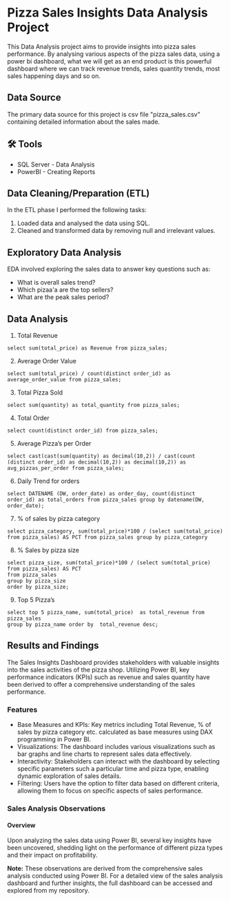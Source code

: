 # Pizza Sales Insights Data Analysis Project

This Data Analysis project aims to provide insights into pizza sales performance. By analysing various aspects of the pizza sales data, using a power bi dashboard, what we will get as an end product is this powerful dashboard where we can track revenue trends, sales quantity trends, most sales happening days and so on.


## Data Source

The primary data source for this project is csv file "pizza_sales.csv" containing detailed information about the sales made.
## 🛠 Tools
- SQL Server - Data Analysis
- PowerBI - Creating Reports


## Data Cleaning/Preparation (ETL)

In the ETL phase I performed the following tasks:

 1. Loaded data and analysed the data using SQL.
 2. Cleaned and transformed data by removing null and irrelevant values. 

## Exploratory Data Analysis

EDA involved exploring the sales data to answer key questions such as:

- What is overall sales trend?
- Which pizaa'a are the top sellers? 
- What are the peak sales period?
## Data Analysis
1.	Total Revenue

```
select sum(total_price) as Revenue from pizza_sales;

```

2.	Average Order Value
```
select sum(total_price) / count(distinct order_id) as average_order_value from pizza_sales;
```
3.	Total Pizza Sold
```
select sum(quantity) as total_quantity from pizza_sales;
```
4.	Total Order
```
select count(distinct order_id) from pizza_sales;
```
5.	Average Pizza’s per Order
```
select cast(cast(sum(quantity) as decimal(10,2)) / cast(count (distinct order_id) as decimal(10,2)) as decimal(10,2)) as avg_pizzas_per_order from pizza_sales;
```
6.	Daily Trend for orders
```
select DATENAME (DW, order_date) as order_day, count(distinct order_id) as total_orders from pizza_sales group by datename(DW, order_date);
```
7.	% of sales by pizza category
```
select pizza_category, sum(total_price)*100 / (select sum(total_price) from pizza_sales) AS PCT from pizza_sales group by pizza_category
```
8.	% Sales by pizza size
```
select pizza_size, sum(total_price)*100 / (select sum(total_price) from pizza_sales) AS PCT
from pizza_sales 
group by pizza_size
order by pizza_size;
```
9.	Top 5 Pizza’s
```
select top 5 pizza_name, sum(total_price)  as total_revenue from pizza_sales
group by pizza_name order by  total_revenue desc;

```
## Results and Findings

The Sales Insights Dashboard provides stakeholders with valuable insights into the sales activities of the pizza shop. Utilizing Power BI, key performance indicators (KPIs) such as revenue and sales quantity have been derived to offer a comprehensive understanding of the sales performance.

### Features
- Base Measures and KPIs: Key metrics including Total Revenue, % of sales by pizza category etc. calculated as base measures using DAX programming in Power BI.
- Visualizations: The dashboard includes various visualizations such as bar graphs and line charts to represent sales data effectively.
- Interactivity: Stakeholders can interact with the dashboard by selecting specific parameters such a particular time and pizza type, enabling dynamic exploration of sales details.
- Filtering: Users have the option to filter data based on different criteria, allowing them to focus on specific aspects of sales performance.

### Sales Analysis Observations
#### Overview
Upon analyzing the sales data using Power BI, several key insights have been uncovered, shedding light on the performance of different pizza types and their impact on profitability.

**Note:**
These observations are derived from the comprehensive sales analysis conducted using Power BI. For a detailed view of the sales analysis dashboard and further insights, the full dashboard can be accessed and explored from my repository.

